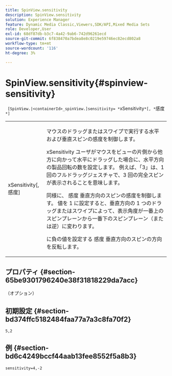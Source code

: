 ```yaml
---
title: SpinView.sensitivity
description: SpinView.sensitivity
solution: Experience Manager
feature: Dynamic Media Classic,Viewers,SDK/API,Mixed Media Sets
role: Developer,User
exl-id: 68df87db-b3c7-4a42-9ab6-742d96261ecd
source-git-commit: 6f838470a7bdea8e8c0219e59746ec82ecd802a8
workflow-type: tm+mt
source-wordcount: '116'
ht-degree: 3%

---
```


# SpinView.sensitivity{#spinview-sensitivity}

` [SpinView.|<containerId>_spinView.]sensitivity= *`xSensitivity`*[, *`感度`*]`

<table id="table_18D47E7C6A2D4D68B94225CB621D5F7C"> 
 <tbody> 
  <tr> 
   <td colname="col1"> <p> <span class="codeph"><span class="varname"> xSensitivity</span>[, <span class="varname"> 感度</span>]</span> </p> </td> 
   <td colname="col2"> <p> マウスのドラッグまたはスワイプで実行する水平および垂直スピンの感度を制御します。 </p> <p> <span class="codeph"> xSensitivity</span> ユーザがマウスをビューの片側から他方に向かって水平にドラッグした場合に、水平方向の製品回転の数を設定します。 例えば、「3」は、1 回のフルドラッグジェスチャで、3 回の完全スピンが表示されることを意味します。 </p> <p>同様に、 <span class="codeph"> 感度</span> 垂直方向のスピンの感度を制御します。 値を 1 に設定すると、垂直方向の 1 つのドラッグまたはスワイプによって、表示角度が一番上のスピンプレーンから一番下のスピンプレーン（または逆）に変わります。 </p> <p>に負の値を設定する <span class="codeph"> 感度</span> 垂直方向のスピンの方向を反転します。 </p> </td> 
  </tr> 
 </tbody> 
</table>

## プロパティ {#section-65be9301796240e38f31818229da7acc}

（オプション）

## 初期設定 {#section-bd374ffc5182484faa77a7a3c8fa70f2}

`5,2`

## 例 {#section-bd6c4249bccf44aab13fee8552f5a8b3}

`sensitivity=4,-2`
